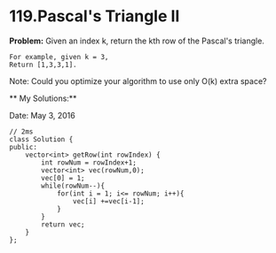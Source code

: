 # 119.Pascal's Triangle II

**Problem:**
Given an index k, return the kth row of the Pascal's triangle.

    For example, given k = 3,
    Return [1,3,3,1].

Note:
Could you optimize your algorithm to use only O(k) extra space?

** My Solutions:**

Date: May 3, 2016

    // 2ms
    class Solution {
    public:
        vector<int> getRow(int rowIndex) {
            int rowNum = rowIndex+1;
            vector<int> vec(rowNum,0);
            vec[0] = 1;
            while(rowNum--){
                for(int i = 1; i<= rowNum; i++){
                    vec[i] +=vec[i-1];
                }
            }
            return vec;
        }
    };